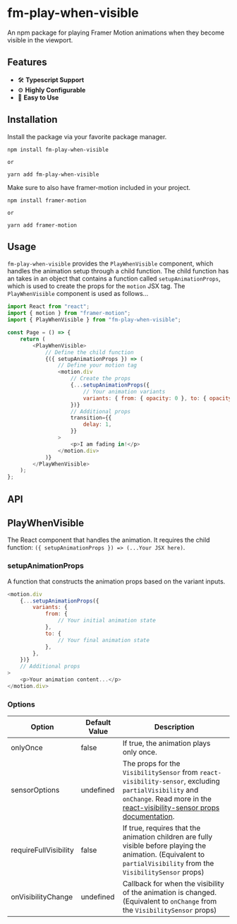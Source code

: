 # fm-play-when-visible
An npm package for playing Framer Motion animations when they become visible in the viewport.

## Features
- 🛠 **Typescript Support**
- ⚙ **Highly Configurable**
- 🙂 **Easy to Use**

## Installation
Install the package via your favorite package manager.
```
npm install fm-play-when-visible

or

yarn add fm-play-when-visible
```
Make sure to also have framer-motion included in your project.
```
npm install framer-motion

or

yarn add framer-motion
```

## Usage
`fm-play-when-visible` provides the `PlayWhenVisible` component, which handles the animation setup through a child function. The child function has an takes in an object that contains a function called `setupAnimationProps`, which is used to create the props for the `motion` JSX tag. The `PlayWhenVisible` component is used as follows...

```js
import React from "react";
import { motion } from "framer-motion";
import { PlayWhenVisible } from "fm-play-when-visible";

const Page = () => {
    return (
        <PlayWhenVisible>
            // Define the child function
            {({ setupAnimationProps }) => (
                // Define your motion tag
                <motion.div
                    // Create the props
                    {...setupAnimationProps({
                        // Your animation variants
                        variants: { from: { opacity: 0 }, to: { opacity: 1 } },
                    })}
                    // Additional props
                    transition={{
                        delay: 1,
                    }}
                >
                    <p>I am fading in!</p>
                </motion.div>
            )}
        </PlayWhenVisible>
    );
};
```

## API

## PlayWhenVisible
The React component that handles the animation. It requires the child function: `({ setupAnimationProps }) => (...Your JSX here)`.

### setupAnimationProps

A function that constructs the animation props based on the variant inputs.
```js
<motion.div
    {...setupAnimationProps({
        variants: {
            from: {
                // Your initial animation state
            },
            to: {
                // Your final animation state
            },
        },
    })}
    // Additional props
>
    <p>Your animation content...</p>
</motion.div>
```

### Options

| Option                | Default Value | Description                                                                                                                                                                              |
|-----------------------|---------------|------------------------------------------------------------------------------------------------------------------------------------------------------------------------------------------|
| onlyOnce              | false         | If true, the animation plays only once.                                                                                                                                             |
| sensorOptions         | undefined     | The props for the `VisibilitySensor` from `react-visibility-sensor`, excluding `partialVisibility` and `onChange`. Read more in the [react-visibility-sensor props documentation](https://github.com/joshwnj/react-visibility-sensor#props). |
| requireFullVisibility | false         | If true, requires that the animation children are fully visible before playing the animation. (Equivalent to `partialVisibility` from  the `VisibilitySensor` props)                            |
| onVisibilityChange    | undefined     | Callback for when the visibility of the animation is changed. (Equivalent to `onChange` from the `VisibilitySensor` props)                                                                        |
